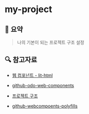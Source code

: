 # my-project

## :memo: 요약
> 나의 기본이 되는 프로젝트 구조 설정







## :mag: 참고자료

- [웹 컴포넌트 - lit-html](https://kyu.io/%EC%9B%B9-%EC%BB%B4%ED%8F%AC%EB%84%8C%ED%8A%B85%e2%80%8a-%e2%80%8alit-html%EB%A1%9C-%EB%A6%AC%EC%97%91%ED%8A%B8%EC%B2%98%EB%9F%BC-%EC%BD%94%EB%94%A9%ED%95%98%EA%B8%B0/)
- [github-odo-web-components](https://github.com/kyuwoo-choi/todo-web-components)

- [프로젝트 구조](https://joshua1988.github.io/web-development/vuejs/vue-structure/)

- [github-webcompoents-polyfills](https://github.com/webcomponents/polyfills/tree/master/packages/webcomponentsjs#how-to-use)